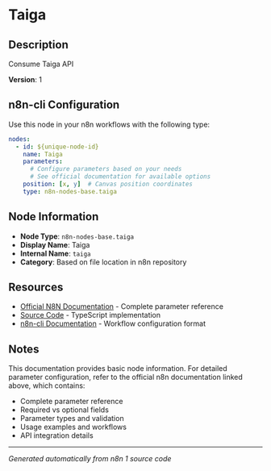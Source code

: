 # Taiga

## Description

Consume Taiga API

**Version**: 1

## n8n-cli Configuration

Use this node in your n8n workflows with the following type:

```yaml
nodes:
  - id: ${unique-node-id}
    name: Taiga
    parameters:
      # Configure parameters based on your needs
      # See official documentation for available options
    position: [x, y]  # Canvas position coordinates
    type: n8n-nodes-base.taiga
```

## Node Information

- **Node Type**: `n8n-nodes-base.taiga`
- **Display Name**: Taiga
- **Internal Name**: `taiga`
- **Category**: Based on file location in n8n repository

## Resources

- [Official N8N Documentation](https://docs.n8n.io/integrations/builtin/app-nodes/n8n-nodes-base.taiga/) - Complete parameter reference
- [Source Code](https://github.com/n8n-io/n8n/blob/master/packages/nodes-base/nodes/Taiga/Taiga.node.ts) - TypeScript implementation
- [n8n-cli Documentation](https://github.com/edenreich/n8n-cli) - Workflow configuration format

## Notes

This documentation provides basic node information. For detailed parameter configuration, 
refer to the official n8n documentation linked above, which contains:

- Complete parameter reference
- Required vs optional fields
- Parameter types and validation
- Usage examples and workflows
- API integration details

---
*Generated automatically from n8n 1 source code*
